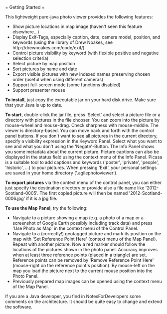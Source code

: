 = Getting Started =

<p>This lightweight pure-java photo viewer provides the following features:
<ul>
<li>Show picture locations in map image (haven't seen this feature elsewhere...)</li>
<li>Display Exif-Tags, especially caption, date, camera model, position, and keywords
(using the library of Drew Noakes, see http://drewnoakes.com/code/exif/)</li>
<li>Control picture visibility by keyword (with flexible positive and negative 
selection criteria)</li>
<li>Select picture by map position</li>
<li>Sort pictures by name and date</li>
<li>Export visible pictures with new indexed names preserving chosen order
(useful when using different cameras)</li>
<li>Support full-screen mode (some functions disabled)</li>
<li>Support presenter mouse</li>
</ul>
</p>

<p><b>To install</b>, just copy the executable jar on your hard disk drive.
Make sure that your Java is up to date.</p>

<p><b>To start</b>, double-click the jar file, press 'Select' and select a
picture file or a directory with pictures in the file chooser. You can zoom
into the picture by mouse-wheel and mouse-drag. Check sharpness with mouse-middle.
The viewer is directory-based. You can move back and forth with the
control panel buttons.  If you don't want to see all pictures
in the current directory, specify a visibility expression in the Keyword Panel.
Select what you want to see and what you don't using the 'Negate'-Button.
The Info Panel shows you some metadata about the
current picture. Picture captions can also be displayed in the status field using
the context menu of the Info Panel. Picasa is a suitable tool to add captions
and keywords ('poster', 'private', 'people', 'historic', ...) to your pictures.
When pressing 'Exit', your personal settings are saved in your home directory
('.agilephotoviewer').</p>

<p><b>To export pictures</b> via the context menu of the control panel,
you can either just specify the destination directory or provide also
a file name like '2012-Scotland-0005'. The first copied picture will
then be named '2012-Scotland-0006.jpg' if it is a jpg file.</p>

<p><b>To use the Map Panel</b>, try the following:
<ul>
<li>Navigate to a picture showing a map (e.g. a photo of a map or a screenshot of
Google Earth possibly including track data) and press 'Use Photo as Map' in the
context menu of the Control Panel.</li>
<li>Navigate to a (correctly!) geotagged picture and mark its position on the
map with 'Set Reference Point Here' (context menu of the Map Panel). Repeat with
another picture. Now a red marker should follow the locations of the pictures shown
in the photo panel. Accuracy improves when at least three reference points
(placed in a triangle) are set. Reference points can be removed by
'Remove Reference Point Here' (mouse-right on the reference point's position).
By mouse-left on the map you load the picture next to the current
mouse position into the Photo Panel.</li>
<li>Previously prepared map images can be opened using the context menu of the
Map Panel.</li>
</ul>
</p>

If you are a Java developer, you find in NotesForDevelopers some comments on the
architecture. It should be quite easy to change and extend the software.